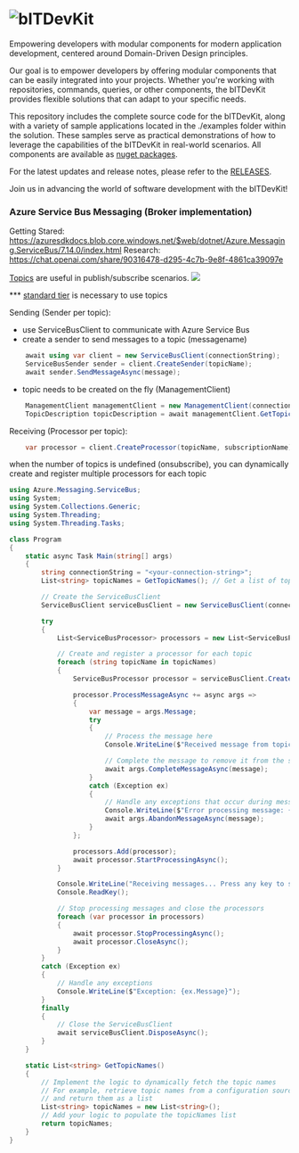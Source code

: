 ![bITDevKit](https://raw.githubusercontent.com/bridgingIT/bITdevKit/main/bITDevKit_Logo.png)
=====================================
Empowering developers with modular components for modern application development, centered around Domain-Driven Design principles.

Our goal is to empower developers by offering modular components that can be easily integrated into your projects. Whether you're working with repositories, commands, queries, or other components, the bITDevKit provides flexible solutions that can adapt to your specific needs.

This repository includes the complete source code for the bITDevKit, along with a variety of sample applications located in the ./examples folder within the solution. These samples serve as practical demonstrations of how to leverage the capabilities of the bITDevKit in real-world scenarios. All components are available as [nuget packages](https://www.nuget.org/packages?q=bitDevKit&packagetype=&prerel=true&sortby=relevance).

For the latest updates and release notes, please refer to the [RELEASES](https://raw.githubusercontent.com/bridgingIT/bITdevKit/main/RELEASES.md).

Join us in advancing the world of software development with the bITDevKit!

### Azure Service Bus Messaging (Broker implementation)

Getting Stared: https://azuresdkdocs.blob.core.windows.net/$web/dotnet/Azure.Messaging.ServiceBus/7.14.0/index.html
Research: https://chat.openai.com/share/90316478-d295-4c7b-9e8f-4861ca39097e

[Topics](https://docs.microsoft.com/azure/service-bus-messaging/service-bus-messaging-overview#topics)
are useful in publish/subscribe scenarios.
![](https://learn.microsoft.com/en-us/azure/service-bus-messaging/media/service-bus-messaging-overview/about-service-bus-topic.png)

*** [standard tier](https://azure.microsoft.com/en-us/pricing/details/service-bus/#pricing) is necessary to use topics

Sending (Sender per topic):
- use ServiceBusClient to communicate with Azure Service Bus
- create a sender to send messages to a topic (messagename)

```csharp
    await using var client = new ServiceBusClient(connectionString);
    ServiceBusSender sender = client.CreateSender(topicName);
    await sender.SendMessageAsync(message);
```

- topic needs to be created on the fly (ManagementClient)

```csharp
    ManagementClient managementClient = new ManagementClient(connectionString);
    TopicDescription topicDescription = await managementClient.GetTopicAsync(topicName);
```

Receiving (Processor per topic):


```csharp
    var processor = client.CreateProcessor(topicName, subscriptionName);
```

when the number of topics is undefined (onsubscribe), you can dynamically create and register multiple processors for each topic

```csharp
using Azure.Messaging.ServiceBus;
using System;
using System.Collections.Generic;
using System.Threading;
using System.Threading.Tasks;

class Program
{
    static async Task Main(string[] args)
    {
        string connectionString = "<your-connection-string>";
        List<string> topicNames = GetTopicNames(); // Get a list of topic names dynamically

        // Create the ServiceBusClient
        ServiceBusClient serviceBusClient = new ServiceBusClient(connectionString);

        try
        {
            List<ServiceBusProcessor> processors = new List<ServiceBusProcessor>();

            // Create and register a processor for each topic
            foreach (string topicName in topicNames)
            {
                ServiceBusProcessor processor = serviceBusClient.CreateProcessor(topicName, subscriptionName);

                processor.ProcessMessageAsync += async args =>
                {
                    var message = args.Message;
                    try
                    {
                        // Process the message here
                        Console.WriteLine($"Received message from topic '{topicName}': {message.Body}");

                        // Complete the message to remove it from the subscription
                        await args.CompleteMessageAsync(message);
                    }
                    catch (Exception ex)
                    {
                        // Handle any exceptions that occur during message processing
                        Console.WriteLine($"Error processing message: {ex}");
                        await args.AbandonMessageAsync(message);
                    }
                };

                processors.Add(processor);
                await processor.StartProcessingAsync();
            }

            Console.WriteLine("Receiving messages... Press any key to stop.");
            Console.ReadKey();

            // Stop processing messages and close the processors
            foreach (var processor in processors)
            {
                await processor.StopProcessingAsync();
                await processor.CloseAsync();
            }
        }
        catch (Exception ex)
        {
            // Handle any exceptions
            Console.WriteLine($"Exception: {ex.Message}");
        }
        finally
        {
            // Close the ServiceBusClient
            await serviceBusClient.DisposeAsync();
        }
    }

    static List<string> GetTopicNames()
    {
        // Implement the logic to dynamically fetch the topic names
        // For example, retrieve topic names from a configuration source or a data store
        // and return them as a list
        List<string> topicNames = new List<string>();
        // Add your logic to populate the topicNames list
        return topicNames;
    }
}

```